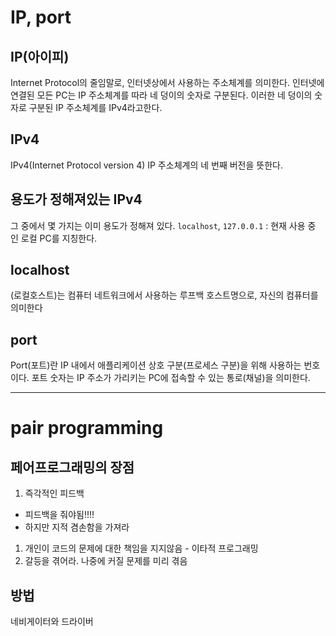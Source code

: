 # IP, port
## IP(아이피)
Internet Protocol의 줄임말로, 인터넷상에서 사용하는 주소체계를 의미한다.
인터넷에 연결된 모든 PC는 IP 주소체계를 따라 네 덩이의 숫자로 구분된다.
이러한 네 덩이의 숫자로 구분된 IP 주소체계를 IPv4라고한다.

## IPv4
IPv4(Internet Protocol version 4) IP 주소체계의 네 번째 버전을 뜻한다.

## 용도가 정해져있는 IPv4
그 중에서 몇 가지는 이미 용도가 정해져 있다.
`localhost`, `127.0.0.1` : 현재 사용 중인 로컬 PC를 지칭한다.

## localhost
(로컬호스트)는 컴퓨터 네트워크에서 사용하는 루프백 호스트명으로, 자신의 컴퓨터를 의미한다

## port
Port(포트)란 IP 내에서 애플리케이션 상호 구분(프로세스 구분)을 위해 사용하는 번호이다.
포트 숫자는 IP 주소가 가리키는 PC에 접속할 수 있는 통로(채널)을 의미한다.


---

# pair programming


## 페어프로그래밍의 장점

1. 즉각적인 피드백
- 피드백을 줘야됨!!!!
- 하지만 지적 겸손함을 가져라
1. 개인이 코드의 문제에 대한 책임을 지지않음 - 이타적 프로그래밍
2. 갈등을 겪어라. 나중에 커질 문제를 미리 겪음

## 방법
네비게이터와 드라이버

